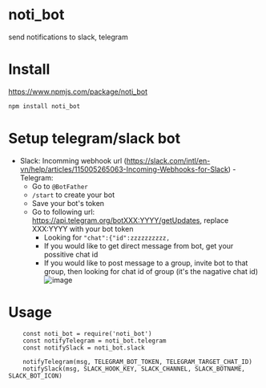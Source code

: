 # noti_bot
send notifications to slack, telegram

# Install
https://www.npmjs.com/package/noti_bot
```bash
npm install noti_bot
```
# Setup telegram/slack bot
- Slack: Incomming webhook url (https://slack.com/intl/en-vn/help/articles/115005265063-Incoming-Webhooks-for-Slack)
-Telegram: 
    - Go to `@BotFather`
    - `/start` to create your bot
    - Save your bot's token
    - Go to following url: https://api.telegram.org/botXXX:YYYY/getUpdates, replace XXX:YYYY with your bot token
        - Looking for `"chat":{"id":zzzzzzzzzz,`
        - If you would like to get direct message from bot, get your possitive chat id
        - If you would like to post message to a group, invite bot to that group, then looking for chat id of group (it's the nagative chat id)
        ![image](https://user-images.githubusercontent.com/17243442/82772751-5b144b00-9e6a-11ea-8740-daaf73664cd3.png)

# Usage
```javascripts
    const noti_bot = require('noti_bot')
    const notifyTelegram = noti_bot.telegram
    const notifySlack = noti_bot.slack
    
    notifyTelegram(msg, TELEGRAM_BOT_TOKEN, TELEGRAM_TARGET_CHAT_ID)
    notifySlack(msg, SLACK_HOOK_KEY, SLACK_CHANNEL, SLACK_BOTNAME, SLACK_BOT_ICON)
```
